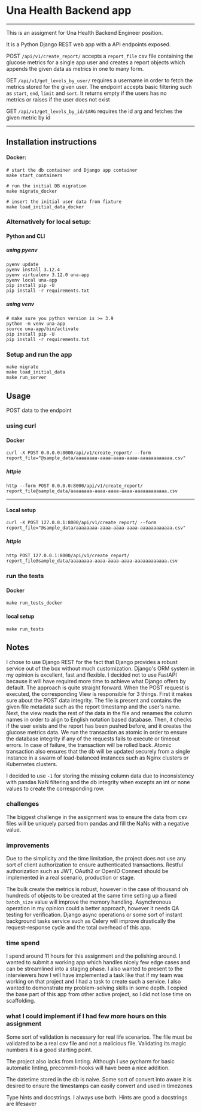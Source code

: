 # Una Health Backend app

---------------


This is an assigment for Una Health Backend Engineer position.

It is a Python Django REST web app with a API endpoints exposed. 

POST `/api/v1/create_report/` accepts a `report_file` csv file containing the glucose metrics for a single app user and
creates a report objects which appends the given data as metrics in one to many form.

GET `/api/v1/get_levels_by_user/` requires a username in order to fetch the metrics stored for the given user. The 
endpoint accepts basic filtering such as `start`, `end`, `limit` and `sort`. It returns empty if the users has no \
metrics or raises if the user does not exist

GET `/api/v1/get_levels_by_id/$ARG` requires the id arg and fetches the given metric by id

---------------

## Installation instructions

#### Docker:
```
# start the db container and Django app container
make start_containers

# run the initial DB migration
make migrate_docker

# insert the initial user data from fixture
make load_initial_data_docker
```

### Alternatively for local setup:
#### Python and CLI
##### using pyenv
```
pyenv update
pyenv install 3.12.4
pyenv virtualenv 3.12.0 una-app
pyenv local una-app
pip install pip -U
pip install -r requirements.txt
```
##### using venv

```
# make sure you python version is >= 3.9
python -m venv una-app
source una-app/bin/activate
pip install pip -U
pip install -r requirements.txt
```

### Setup and run the app
```
make migrate
make load_initial_data
make run_server
```
## Usage
POST data to the endpoint
### using curl
#### Docker
`curl -X POST 0.0.0.0:8000/api/v1/create_report/ --form report_file="@sample_data/aaaaaaaa-aaaa-aaaa-aaaa-aaaaaaaaaaaa.csv"`
##### httpie
`http --form POST 0.0.0.0:8000/api/v1/create_report/ report_file@sample_data/aaaaaaaa-aaaa-aaaa-aaaa-aaaaaaaaaaaa.csv`

---------------

#### Local setup
`curl -X POST 127.0.0.1:8000/api/v1/create_report/ --form report_file="@sample_data/aaaaaaaa-aaaa-aaaa-aaaa-aaaaaaaaaaaa.csv"`
##### httpie
`http POST 127.0.0.1:8000/api/v1/create_report/ report_file@sample_data/aaaaaaaa-aaaa-aaaa-aaaa-aaaaaaaaaaaa.csv`

### run the tests

#### Docker
`make run_tests_docker`
#### local setup
`make run_tests`

## Notes
I chose to use Django REST for the fact that Django provides a robust service out of the box
without much customization. Django's ORM system in my opinion is excellent, fast and flexible.
I decided not to use FastAPI because it will have required more time to achieve what Django offers by default.
The approach is quite straight forward. When the POST request is executed, the corresponding View is responsible for 
3 things. First it makes sure about the POST data integrity. The file is present and contains the given file metadata
such as the report timestamp and the user's name. Next, the view reads the rest of the data in the file and
renames the column names in order to align to English notation based database. Then, it checks if the user exists and 
the report has been pushed before, and it creates the glucose metrics data. We run the transaction as atomic in order
to ensure the database integrity if any of the requests fails to execute or timeout errors. In case of failure, the
transaction will be rolled back. Atomic transaction also ensures that the db will be updated securely from 
a single instance in a swarm of load-balanced instances such as Nginx clusters or Kubernetes clusters.

I decided to use `-1` for storing the missing column data due to inconsistency with pandas NaN filtering and the db
integrity when excepts an int or none values to create the corresponding row.


### challenges
The biggest challenge in the assignment was to ensure the data from csv files will be uniquely parsed from pandas and
fill the NaNs with a negative value.

### improvements
Due to the simplicity and the time limitation, the project does not use any sort of client authorization to ensure
authenticated transactions. Restful authorization such as JWT, OAuth2 or OpenID Connect should be implemented in a
real scenario, production or stage.

The bulk create the metrics is robust, however in the case of thousand oh hundreds of objects to be created at the same
time setting up a fixed `batch_size` value will improve the memory handling. Asynchronous operation in my opinion
could a better approach, however it needs QA testing for verification. 
Django async operations or some sort of instant background tasks service such as Celery will 
improve drastically the request-response cycle and the total overhead of this app. 

### time spend
I spend around 11 hours for this assignment and the polishing around. I wanted to submit a working app which handles
nicely few edge cases and can be streamlined into a staging phase. I also wanted to present to the interviewers how I 
will have implemented a task like that if my team was working on that project and I had a task to create such a service.
I also wanted to demonstrate my problem-solving skills in some depth.
I copied the base part of this app from other active project, so I did not lose time on scaffolding.

### what I could implement if I had few more hours on this assignment
Some sort of validation is necessary for real life scenarios. The file must be validated to be a real csv file and not
a malicious file. Validating its magic numbers it is a good starting point. 

The project also lacks from linting. Although I use pycharm for basic automatic linting, precommit-hooks will have been
a nice addition.

The datetime stored in the db is naive. Some sort of convert into aware it is desired to ensure the timestamps can 
easily convert and used in timezones

Type hints and docstrings. I always use both. Hints are good a docstrings are lifesaver
